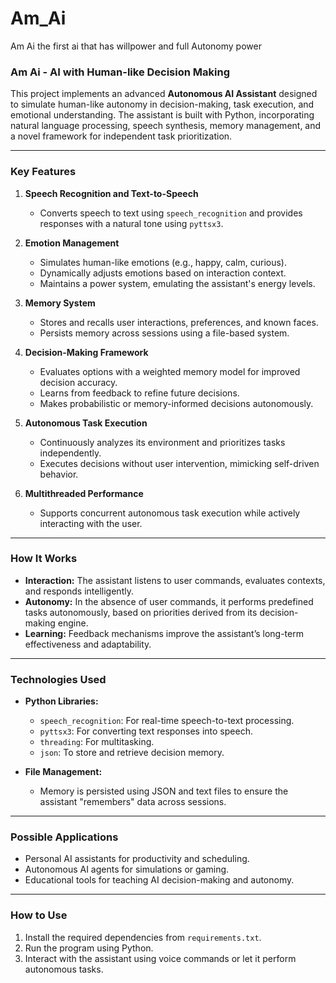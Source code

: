 # Am_Ai
Am Ai the first ai that has willpower and full Autonomy power

### **Am Ai - AI with Human-like Decision Making**

This project implements an advanced **Autonomous AI Assistant** designed to simulate human-like autonomy in decision-making, task execution, and emotional understanding. The assistant is built with Python, incorporating natural language processing, speech synthesis, memory management, and a novel framework for independent task prioritization.

---

### **Key Features**

1. **Speech Recognition and Text-to-Speech**  
   - Converts speech to text using `speech_recognition` and provides responses with a natural tone using `pyttsx3`.

2. **Emotion Management**  
   - Simulates human-like emotions (e.g., happy, calm, curious).  
   - Dynamically adjusts emotions based on interaction context.  
   - Maintains a power system, emulating the assistant's energy levels.

3. **Memory System**  
   - Stores and recalls user interactions, preferences, and known faces.  
   - Persists memory across sessions using a file-based system.

4. **Decision-Making Framework**  
   - Evaluates options with a weighted memory model for improved decision accuracy.  
   - Learns from feedback to refine future decisions.  
   - Makes probabilistic or memory-informed decisions autonomously.

5. **Autonomous Task Execution**  
   - Continuously analyzes its environment and prioritizes tasks independently.  
   - Executes decisions without user intervention, mimicking self-driven behavior.

6. **Multithreaded Performance**  
   - Supports concurrent autonomous task execution while actively interacting with the user.

---

### **How It Works**

- **Interaction:** The assistant listens to user commands, evaluates contexts, and responds intelligently.  
- **Autonomy:** In the absence of user commands, it performs predefined tasks autonomously, based on priorities derived from its decision-making engine.  
- **Learning:** Feedback mechanisms improve the assistant’s long-term effectiveness and adaptability.  

---

### **Technologies Used**

- **Python Libraries:**  
  - `speech_recognition`: For real-time speech-to-text processing.  
  - `pyttsx3`: For converting text responses into speech.  
  - `threading`: For multitasking.  
  - `json`: To store and retrieve decision memory.

- **File Management:**  
  - Memory is persisted using JSON and text files to ensure the assistant "remembers" data across sessions.

---

### **Possible Applications**

- Personal AI assistants for productivity and scheduling.  
- Autonomous AI agents for simulations or gaming.  
- Educational tools for teaching AI decision-making and autonomy.

---

### **How to Use**

1. Install the required dependencies from `requirements.txt`.  
2. Run the program using Python.  
3. Interact with the assistant using voice commands or let it perform autonomous tasks.  

